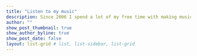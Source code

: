 ```yaml
---
title: "Listen to my music"
description: Since 2006 I spend a lot of my free time with making music and drum programming using the DAW [FL Studio](https://www.image-line.com/). I enjoy US [trap music](https://en.wikipedia.org/wiki/Trap_music) but sometimes also like to experiment with soundtrack or electronic music.
author: ""
show_post_thumbnail: true
show_author_byline: true
show_post_date: false
layout: list-grid # list, list-sidebar, list-grid
---
```


